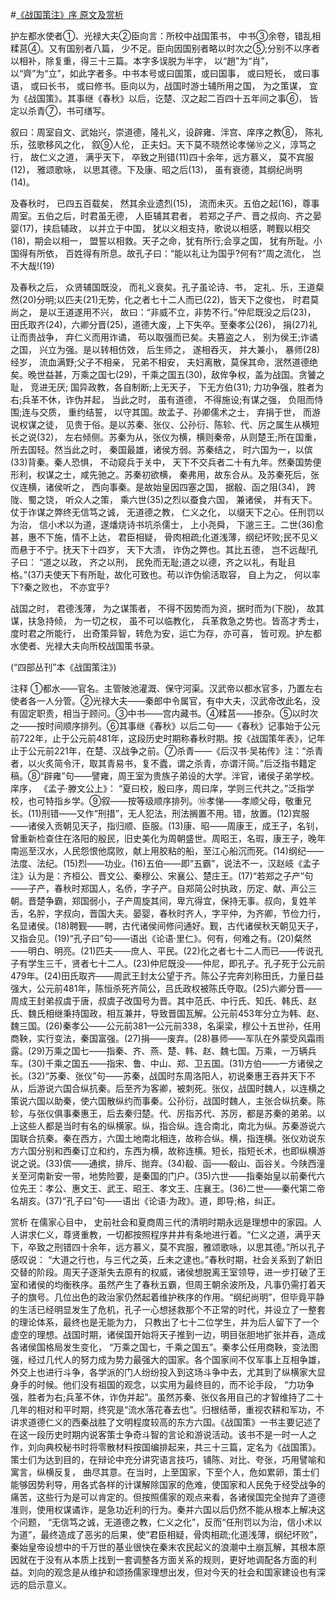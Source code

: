 #[《战国策注》序 原文及赏析](https://www.vrrw.net/wx/14418.html)

护左都水使者①、光禄大夫②臣向言：所校中战国策书， 中书③余卷，错乱相糅莒④。又有国别者八篇， 少不足。臣向因国别者略以时次之⑤;分别不以序者以相补，除复重，得三十三篇。本字多误脱为半字， 以“趙”为“肖”， 以“齊”为“立”，如此字者多。中书本号或曰国策，或曰国事， 或曰短长， 或曰事语， 或曰长书， 或曰修书。臣向以为，战国时游士辅所用之国， 为之策谋， 宜为《战国策》。其事继《春秋》以后，讫楚、汉之起二百四十五年间之事⑥， 皆定以杀青⑦，书可缮写。

叙曰：周室自文、武始兴，崇道德，隆礼义，设辟雍、泮宫、庠序之教⑧， 陈礼乐，弦歌移风之化， 叙⑨人伦， 正夫妇。天下莫不晓然论孝悌⑩之义，淳笃之行， 故仁义之道， 满乎天下， 卒致之刑错(11)四十余年，远方慕义， 莫不宾服(12)， 雅颂歌咏， 以思其德。下及康、昭之后(13)， 虽有衰德，其纲纪尚明(14)。

及春秋时， 已四五百载矣， 然其余业遗烈(15)， 流而未灭。五伯之起(16)，尊事周室。五伯之后，时君虽无德， 人臣辅其君者， 若郑之子产、晋之叔向、齐之晏婴(17)，挟启辅政， 以并立于中国， 犹以义相支持，歌说以相感，聘觐以相交(18)，期会以相一， 盟誓以相救。天子之命，犹有所行;会享之国， 犹有所耻。小国得有所依， 百姓得有所息。故孔子曰：“能以礼让为国乎?何有?”周之流化， 岂不大哉!(19)

及春秋之后， 众贤辅国既没， 而礼义衰矣。孔子虽论诗、书， 定礼、乐，王道粲然(20)分明;以匹夫(21)无势，化之者七十二人而已(22)，皆天下之俊也， 时君莫尚之， 是以王道遂用不兴， 故曰：“非威不立，非势不行。”仲尼既没之后(23)， 田氏取齐(24)，六卿分晋(25)，道德大废，上下失卒。至秦孝公(26)， 捐(27)礼让而贵战争， 弃仁义而用诈谲， 苟以取强而已矣。夫篡盗之人， 别为侯王;诈谲之国， 兴立为强。是以转相仿效， 后生师之， 遂相吞灭， 并大兼小， 暴师(28)经岁， 流血满野;父子不相亲， 兄弟不相安， 夫妇离散，莫保其命，泯然道德绝矣。晚世益甚，万乘之国七(29)，千乘之国五(30)，敌侔争权，盖为战国。贪饕之耻， 竞进无厌; 国异政教，各自制断;上无天子， 下无方伯(31); 力功争强，胜者为右;兵革不休，诈伪并起， 当此之时， 虽有道德， 不得施设;有谋之强， 负阻而恃围;连与交质， 重约结誓， 以守其国。故孟子、孙卿儒术之士， 弃捐于世， 而游说权谋之徒， 见贵于俗。是以苏秦、张仪、公孙衍、陈轸、代、厉之属生从横短长之说(32)， 左右倾侧。苏秦为从，张仪为横，横则秦帝，从则楚王;所在国重， 所去国轻。然当此之时， 秦国最雄，诸侯方弱。苏秦结之， 时六国为一，以傧(33)背秦。秦人恐惧， 不动窥兵于关中， 天下不交兵者二十有九年。然秦国势便形利，权谋之士，咸先驰之。苏秦初欲横， 秦弗用，故东合从。及苏秦死后，张仪连横，诸侯听之， 西向事秦。是故始皇因四塞之国， 据殽、函之阻(34)， 跨陇、蜀之饶， 听众人之策， 乘六世(35)之烈以蚕食六国， 兼诸侯， 并有天下。仗于诈谋之弊终无信笃之诚， 无道德之教， 仁义之化， 以缀天下之心。任刑罚以为治， 信小术以为道，遂燔烧诗书坑杀儒士， 上小尧舜， 下邈三王。二世(36)愈甚，惠不下施，情不上达， 君臣相疑， 骨肉相疏;化道浅薄，纲纪坏败;民不见义而悬于不宁。抚天下十四岁， 天下大溃， 诈伪之弊也。其比五德， 岂不远哉!孔子曰： “道之以政， 齐之以刑， 民免而无耻;道之以德，齐之以礼，有耻且格。”(37)夫使天下有所耻，故化可致也。苟以诈伪偷活取容， 自上为之， 何以率下?秦之败也， 不亦宜乎?

战国之时， 君德浅薄， 为之谋策者， 不得不因势而为资，据时而为(下脱)， 故其谋，扶急持倾， 为一切之权， 虽不可以临教化， 兵革救急之势也。皆高才秀士，度时君之所能行， 出奇策异智，转危为安，运亡为存，亦可喜， 皆可观。护左都水使者、光禄大夫向所校战国策书录。

(“四部丛刊”本《战国策注》)



注释 ①都水——官名。主管陂池灌溉、保守河渠。汉武帝以都水官多，乃置左右使者各一人分管。②光禄大夫——秦郎中令属官，有中大夫，汉武帝改此名，没有固定职责，相当于顾问。③中书——宫内藏书。④糅莒——掺杂。⑤以时次之——按时间顺序排列。⑥其事继《春秋》以后二句——《春秋》记事始于公元前722年，止于公元前481年，这段历史时期称春秋时期。按《战国策年表》，记年止于公元前221年，在楚、汉战争之前。⑦杀青——《后汉书·吴祐传》注：“杀青者，以火炙简令汗，取其青易书，复不蠹，谓之杀青，亦谓汗简。”后泛指书籍定稿。⑧“辟雍”句——譬雍，周王室为贵族子弟设的大学。泮官，诸侯子弟学校。庠序， 《孟子·滕文公上》： “夏曰校，殷曰序，周曰庠，学则三代共之。”泛指学校，也可特指乡学。⑨叙——按等级顺序排列。⑩孝悌——孝顺父母，敬重兄长。(11)刑错——又作“刑措”，无人犯法，刑法搁置不用。错，放置。(12)宾服——诸侯入贡朝见天子，指归顺、臣服。(13)康、昭——周康王，成王子，名钊，曾重新检查住在洛阳的殷民，旧史美化为周朝盛世。周昭王，名瑕，康王子，晚年南巡至汉水，人民怨恨他腐败，献上用胶粘的船，至江心船沉而死。(14)纲纪——法度、法纪。(15)烈——功业。(16)五伯——即“五霸”，说法不一，汉赵岐《孟子注》认为是：齐桓公、晋文公、秦穆公、宋襄公、楚庄王。(17)“若郑之子产”句——子产，春秋时郑国人，名侨，字子产。自郑简公时执政，历定、献、声公三朝。晋楚争霸，郑国弱小，子产周旋其间，卑亢得宜，保持无事。叔向，复姓羊舌，名肸，字叔向，晋国大夫。晏婴，春秋时齐人，字平仲，为齐卿，节俭力行，名显诸侯。(18)聘觐——聘，古代诸侯间修问通好。觐，古代诸侯秋天朝见天子，又指会见。(19)“孔子曰”句——语出《论语·里仁》。何有，何难之有。(20)粲然——明白、明亮。(21)匹夫——庶人、平民。(22)化之者七十二人而已——传说孔子有学生三千，贤者七十二人。(23)仲尼既没——仲尼，即孔子。孔子死于公元前479年。(24)田氏取齐——周武王封太公望于齐。陈公子完奔刘称田氏，力量日益强大，公元前481年，陈恒杀死齐简公，吕氏政权被陈氏夺取。(25)六卿分晋——周成王封弟叔虞于唐，叔虞子改国号为晋。其中范氏、中行氏、知氏、韩氏、赵氏、魏氏相继秉持国政，相互兼并，导致晋国瓦解。公元前453年分立为韩、赵、魏三国。(26)秦孝公——公元前381—公元前338，名渠梁，穆公十五世孙，任用商鞅，实行变法，秦国富强。(27)捐——废弃。(28)暴师——军队在外蒙受风霜雨露。(29)万乘之国七——指秦、齐、燕、楚、韩、赵、魏七国。万乘，一万辆兵车。(30)千乘之国五——指宋、鲁、中山、郑、卫五国。(31)方伯——一方诸侯之长。(32)“苏秦、张仪”句——苏秦，战国时东周洛阳人，初说秦惠王吞并天下不从，后游说六国合纵抗秦。后至齐为客卿，被刺死。张仪，战国时魏人，以连横之策说六国以助秦，使六国散纵约而事秦。公孙衍，战国时魏人，主张合纵抗秦。陈轸，与张仪俱事秦惠王，后去秦归楚。代、厉指苏代、苏厉，都是苏秦的弟弟。以上这些人都是当时有名的纵横家。纵，指合纵。连合南北，南北为纵。苏秦游说六国联合抗秦。秦在西方，六国土地南北相连，故称合纵。横，指连横。张仪劝说东方六国分别和西秦订立和约，东西为横，故称连横。短长，指短长术，也即纵横游说之说。(33)傧——通摈，排斥、抛弃。(34)殽、函——殽山、函谷关。今陕西潼关至河南新安一带，地势险要，是秦国的门户。(35)六世——指秦始皇以前秦代六位先王：孝公、惠文王、武王、昭王、孝文王、庄襄王。(36)二世——秦代第二帝名胡亥。(37)“孔子曰”句——语出《论语·为政》。道，即导;格，纠正。

赏析 在儒家心目中， 史前社会和夏商周三代的清明时期永远是理想中的家园。人人讲求仁义，尊贤重教，一切都按照程序井井有条地进行着。“仁义之道，满乎天下，卒致之刑错四十余年，远方慕义，莫不宾服，雅颂歌咏，以思其德。”所以孔子感叹说： “大道之行也，与三代之英，丘未之逮也。”春秋时期，社会关系到了新旧交替的阶段。周天子逐渐失去原有的权威，诸侯想脱离王室领导，进一步打破了王室和诸侯的均衡秩序。虽然产生了春秋五霸，但周王朝余波所及，凡事仍需打着天子的旗号。几位出色的政治家仍然起着维护秩序的作用。“纲纪尚明”，但毕竟平静的生活已经明显发生了危机，孔子一心想拯救那个不正常的时代，并设立了一整套的理论体系，最终也是无能为力， 只教出了七十二位学生，并为后人留下了一个虚空的理想。战国时期，诸侯国开始将天子推到一边，明目张胆地扩张并吞，造成各诸侯国格局发生变化， “万乘之国七，千乘之国五”。秦孝公任用商鞅，变法图强，经过几代人的努力成为势力最强大的国家。各个国家间不仅军事上互相争雄，外交上也进行斗争，各学派的门人纷纷投入到这场斗争中去，尤其到了纵横家大显身手的时候。他们没有祖国的观念，以实用为最终目的，而不论手段， “力功争强，胜者为右;兵革不休，诈伪并起”。虽然苏秦、张仪各用自己的才智维持了二十几年的相对和平时期，终究是“流水落花春去也”。归根结蒂，重视农耕和军功，不讲求道德仁义的西秦战胜了文明程度较高的东方六国。《战国策》一书主要记述了在这一段历史时期内说客策士争奇斗智的言论和游说活动。该书不是一时一人之作，刘向典校秘书时将零散材料按国编排起来，共三十三篇，定名为《战国策》。策士们为达到目的，在辩论中充分讲究语言技巧，铺陈、对比、夸张，巧用譬喻和寓言，纵横反复， 曲尽其意。在当时，上至国家，下至个人，危如累卵，策士们能够因势利导，用各式各样的计谋解除国家的危难，使国家和人民免于经受战争的痛苦，这些行为是可以肯定的。但按照儒家的观点来看，各诸侯国完全抛弃了道德准则，使用权谋谲诈，是急功近利的行为。秦并六国以后仍然不能从根本上解决这个问题， “无信笃之诚，无道德之教，仁义之化”，反而“任刑罚以为治，信小术以为道”，最终造成了恶劣的后果，使“君臣相疑，骨肉相疏;化道浅薄，纲纪坏败”，秦始皇帝设想中的千万世的基业很快在秦末农民起义的浪潮中土崩瓦解，其根本原因就在于没有从本质上找到一套调整各方面关系的规则，更好地调配各方面的利益。刘向的观念是从维护和颂扬儒家理想出发，但对今天的社会和国家建设也有深远的启示意义。

